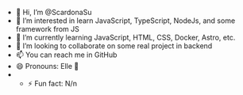 - 👋 Hi, I’m @ScardonaSu
- 👀 I’m interested in learn JavaScript, TypeScript, NodeJs, and some framework from JS
- 🌱 I’m currently learning JavaScript, HTML, CSS, Docker, Astro, etc.
- 💞️ I’m looking to collaborate on some real project in backend
- 📫 You can reach me in GitHub
- 😄 Pronouns: Elle 🤣
- - ⚡ Fun fact: N/n
<!---
ScardonaSu/ScardonaSu is a ✨ special ✨ repository because its `README.md` (this file) appears on your GitHub profile.
You can click the Preview link to take a look at your changes.
--->
